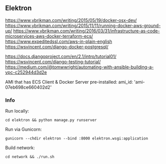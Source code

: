 
## Elektron

https://www.ybrikman.com/writing/2015/05/19/docker-osx-dev/
https://www.ybrikman.com/writing/2015/11/11/running-docker-aws-ground-up/
https://www.ybrikman.com/writing/2016/03/31/infrastructure-as-code-microservices-aws-docker-terraform-ecs/
https://www.expeditedssl.com/aws-in-plain-english
https://wsvincent.com/django-docker-postgresql/

https://docs.djangoproject.com/en/2.1/intro/tutorial01/
https://wsvincent.com/django-testing-tutorial/
https://medium.com/@tomwwright/automating-with-ansible-building-a-vpc-c252944d3d2e


AMI that has ECS Client & Docker Server pre-installed:
ami_id: 'ami-07eb698ce660402d2'

### Info

Run locally:

`cd elektron && python manage.py runserver`

Run via Gunicorn:

`gunicorn --chdir elektron --bind :8000 elektron.wsgi:application`

Build network:

`cd network && ./run.sh`

